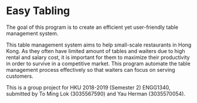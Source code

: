 # Easy Tabling

The goal of this program is to create an efficient yet user-friendly table management system.

This table management system aims to help small-scale restaurants in Hong Kong. As they often have limited amount of tables and waiters due to high rental and salary cost, it is important for them to maximize their productivity in order to survive in a competitive market.
This program automate the table management process effectively so that waiters can focus on serving customers. 

This is a group project for HKU 2018-2019 (Semester 2) ENGG1340, submitted by To Ming Lok (3035567590) and Yau Herman (3035570054).
